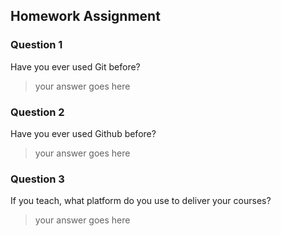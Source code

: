 ## Homework Assignment

### Question 1
Have you ever used Git before?

> your answer goes here


### Question 2
Have you ever used Github before?

> your answer goes here


### Question 3
If you teach, what platform do you use to deliver your courses?

> your answer goes here
